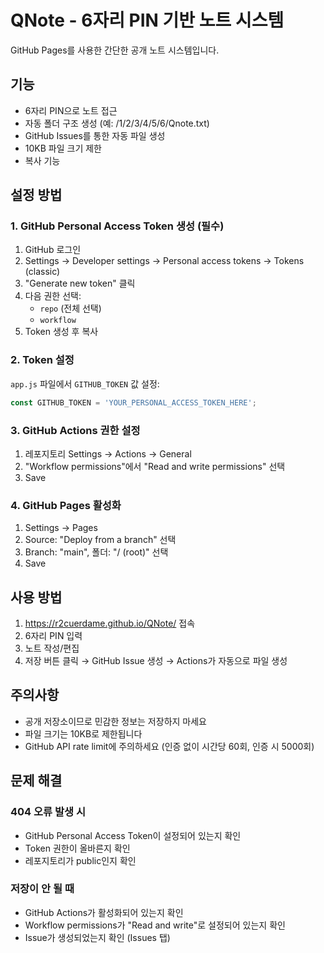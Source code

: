 # QNote - 6자리 PIN 기반 노트 시스템

GitHub Pages를 사용한 간단한 공개 노트 시스템입니다.

## 기능

- 6자리 PIN으로 노트 접근
- 자동 폴더 구조 생성 (예: /1/2/3/4/5/6/Qnote.txt)
- GitHub Issues를 통한 자동 파일 생성
- 10KB 파일 크기 제한
- 복사 기능

## 설정 방법

### 1. GitHub Personal Access Token 생성 (필수)

1. GitHub 로그인
2. Settings → Developer settings → Personal access tokens → Tokens (classic)
3. "Generate new token" 클릭
4. 다음 권한 선택:
   - `repo` (전체 선택)
   - `workflow`
5. Token 생성 후 복사

### 2. Token 설정

`app.js` 파일에서 `GITHUB_TOKEN` 값 설정:

```javascript
const GITHUB_TOKEN = 'YOUR_PERSONAL_ACCESS_TOKEN_HERE';
```

### 3. GitHub Actions 권한 설정

1. 레포지토리 Settings → Actions → General
2. "Workflow permissions"에서 "Read and write permissions" 선택
3. Save

### 4. GitHub Pages 활성화

1. Settings → Pages
2. Source: "Deploy from a branch" 선택
3. Branch: "main", 폴더: "/ (root)" 선택
4. Save

## 사용 방법

1. https://r2cuerdame.github.io/QNote/ 접속
2. 6자리 PIN 입력
3. 노트 작성/편집
4. 저장 버튼 클릭 → GitHub Issue 생성 → Actions가 자동으로 파일 생성

## 주의사항

- 공개 저장소이므로 민감한 정보는 저장하지 마세요
- 파일 크기는 10KB로 제한됩니다
- GitHub API rate limit에 주의하세요 (인증 없이 시간당 60회, 인증 시 5000회)

## 문제 해결

### 404 오류 발생 시
- GitHub Personal Access Token이 설정되어 있는지 확인
- Token 권한이 올바른지 확인
- 레포지토리가 public인지 확인

### 저장이 안 될 때
- GitHub Actions가 활성화되어 있는지 확인
- Workflow permissions가 "Read and write"로 설정되어 있는지 확인
- Issue가 생성되었는지 확인 (Issues 탭)